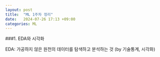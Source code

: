 ```yaml
---
layout: post
title:  "ML 1주차 정리"
date:   2024-07-26 17:13 +09:00
categories: ML
---
```

###1. EDA와 시각화

EDA: 가공하지 않은 원천의 데이터를 탐색하고 분석하는 것 (by 기술통계, 시각화)
